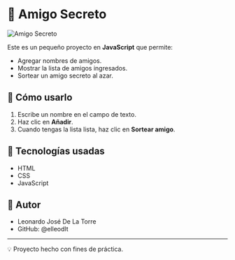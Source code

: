# 🎁 Amigo Secreto

![Amigo Secreto](./assets/amigo.png)


Este es un pequeño proyecto en **JavaScript** que permite:
- Agregar nombres de amigos.
- Mostrar la lista de amigos ingresados.
- Sortear un amigo secreto al azar.

## 🚀 Cómo usarlo
1. Escribe un nombre en el campo de texto.
2. Haz clic en **Añadir**.
3. Cuando tengas la lista lista, haz clic en **Sortear amigo**.

## 📂 Tecnologías usadas
- HTML
- CSS
- JavaScript

## 👤 Autor

- Leonardo José De La Torre
- GitHub: @elleodlt

---
💡 Proyecto hecho con fines de práctica.

